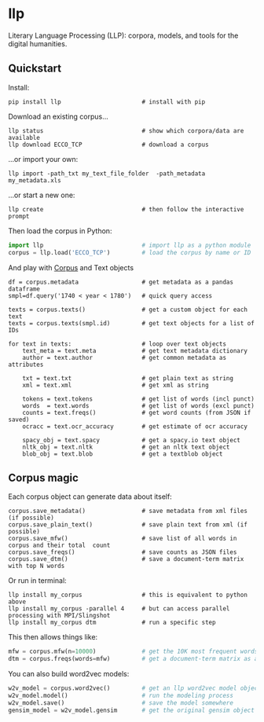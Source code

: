 # llp

Literary Language Processing (LLP): corpora, models, and tools for the digital humanities.

## Quickstart

Install:

```
pip install llp                       # install with pip
```

Download an existing corpus...

```
llp status                            # show which corpora/data are available
llp download ECCO_TCP                 # download a corpus
```

...or import your own:

```
llp import -path_txt my_text_file_folder  -path_metadata my_metadata.xls
```

...or start a new one:

```
llp create                            # then follow the interactive prompt
```

Then load the corpus in Python:

```python
import llp                            # import llp as a python module
corpus = llp.load('ECCO_TCP')         # load the corpus by name or ID
```

And play with [Corpus](llp/corpus/llp.py) and Text objects

```
df = corpus.metadata                  # get metadata as a pandas dataframe
smpl=df.query('1740 < year < 1780')   # quick query access

texts = corpus.texts()                # get a custom object for each text
texts = corpus.texts(smpl.id)         # get text objects for a list of IDs

for text in texts:                    # loop over text objects
    text_meta = text.meta             # get text metadata dictionary
    author = text.author              # get common metadata as attributes    

    txt = text.txt                    # get plain text as string
    xml = text.xml                    # get xml as string

    tokens = text.tokens              # get list of words (incl punct)
    words  = text.words               # get list of words (excl punct)
    counts = text.freqs()             # get word counts (from JSON if saved)
    ocracc = text.ocr_accuracy        # get estimate of ocr accuracy
    
    spacy_obj = text.spacy            # get a spacy.io text object
    nltk_obj = text.nltk              # get an nltk text object
    blob_obj = text.blob              # get a textblob object
```

## Corpus magic

Each corpus object can generate data about itself:

```
corpus.save_metadata()                # save metadata from xml files (if possible)
corpus.save_plain_text()              # save plain text from xml (if possible)
corpus.save_mfw()                     # save list of all words in corpus and their total  count
corpus.save_freqs()                   # save counts as JSON files
corpus.save_dtm()                     # save a document-term matrix with top N words
```

Or run in terminal:

```
llp install my_corpus                 # this is equivalent to python above
llp install my_corpus -parallel 4     # but can access parallel processing with MPI/Slingshot
llp install my_corpus dtm             # run a specific step
```

This then allows things like:

```python
mfw = corpus.mfw(n=10000)             # get the 10K most frequent words
dtm = corpus.freqs(words=mfw)         # get a document-term matrix as a pandas dataframe
```

You can also build word2vec models:

```python
w2v_model = corpus.word2vec()         # get an llp word2vec model object
w2v_model.model()                     # run the modeling process
w2v_model.save()                      # save the model somewhere
gensim_model = w2v_model.gensim       # get the original gensim object
```


























